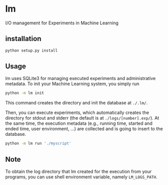# lm
I/O management for Experiments in Machine Learning

## installation
```bash
python setup.py install
```

## Usage
lm uses SQLite3 for managing executed experiments and administrative metadata. To init your Machine Learning system, you simply run

```bash
python -m lm init
```

This command creates the directory and init the database at `./.lm/`.

Then, you can execute experiments, which automatically creates the directory for stdout and stderr (the default is at `./logs/[number].exp/`). At the same time, the execution metadata (e.g., running time, started and ended time, user environment, ...) are collected and is going to insert to the database.

```bash
python -m lm run './myscript'
```

## Note
To obtain the log directory that lm created for the execution from your programs, you can use shell environment variable, namely `LM_LOGS_PATH`.

